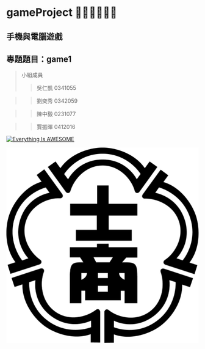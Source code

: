 # gameProject 🐰🐹🐶🐭🐷🐼
## 手機與電腦遊戲
## 專題題目：game1
> 小組成員
>> 吳仁凱 0341055

>> 劉奕秀 0342059

>> 陳中毅 0231077

>> 賈振暉 0412016

[![Everything Is AWESOME](https://img.youtube.com/vi/StTqXEQ2l-Y/0.jpg)](https://www.youtube.com/watch?v=StTqXEQ2l-Y "Everything Is AWESOME")

![SLHS](slhs-logo.jpg "士林高商")

